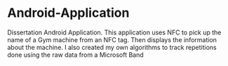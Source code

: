 # Android-Application
Dissertation Android Application.
This application uses NFC to pick up the name of a Gym machine from an NFC tag.
Then displays the information about the machine.
I also created my own algorithms to track repetitions done using the raw data from a Microsoft Band
